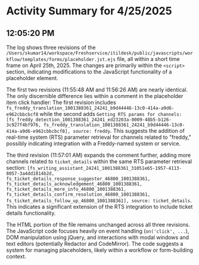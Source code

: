 # Activity Summary for 4/25/2025

## 12:05:20 PM
The log shows three revisions of the `/Users/skumar14/workspace/Freshservice/itildesk/public/javascripts/workflow/templates/forms/placeholder.jst.ejs` file, all within a short time frame on April 25th, 2025.  The changes are primarily within the `<script>` section, indicating modifications to the JavaScript functionality of a placeholder element.


The first two revisions (11:55:48 AM and 11:56:26 AM) are nearly identical. The only discernible difference lies within a comment in the placeholder item click handler:  The first revision includes  `fs_freddy_translation_1001388361_24241_b9d44446-13c0-414a-a9d6-e962cbbcbcf8` while the second adds `Getting RTS params for channels: [fs_freddy_detection_1001388361_24241_ed23203a-0009-48b5-b126-3c927f4bf976, fs_freddy_translation_1001388361_24241_b9d44446-13c0-414a-a9d6-e962cbbcbcf8], source: freddy`.  This suggests the addition of real-time system (RTS) parameter retrieval for channels related to "freddy," possibly indicating integration with a Freddy-named system or service.


The third revision (11:57:01 AM) expands the comment further, adding more channels related to `ticket_details` within the same RTS parameter retrieval section: `[fs_writing_assistant_24241_1001388361_31051e65-1957-4113-8057-3a4dd1814b2d, fs_ticket_details_response_suggester_46800_1001388361, fs_ticket_details_acknowledgement_46800_1001388361, fs_ticket_details_more_info_46800_1001388361, fs_ticket_details_confirm_resolution_46800_1001388361, fs_ticket_details_follow_up_46800_1001388361], source: ticket_details`. This indicates a significant extension of the RTS integration to include ticket details functionality.


The HTML portion of the file remains unchanged across all three revisions.  The JavaScript code focuses heavily on event handling (`on('click', ...`),  DOM manipulation using jQuery, and interactions with  modal windows and text editors (potentially Redactor and CodeMirror). The code suggests a system for managing placeholders, likely within a workflow or form-building context.
